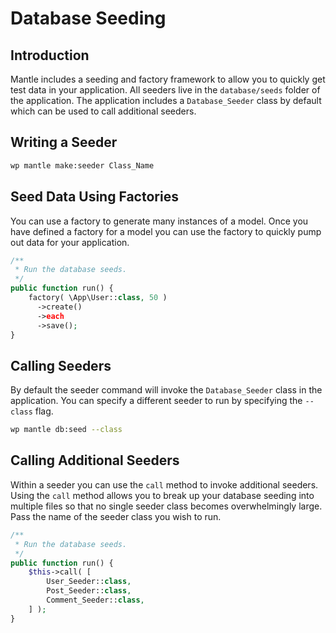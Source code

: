 # Database Seeding

## Introduction

Mantle includes a seeding and factory framework to allow you to quickly get test
data in your application. All seeders live in the `database/seeds` folder of the
application. The application includes a `Database_Seeder` class by default which
can be used to call additional seeders.


## Writing a Seeder

```bash
wp mantle make:seeder Class_Name
```

## Seed Data Using Factories

You can use a factory to generate many instances of a model. Once you have
defined a factory for a model you can use the factory to quickly pump out data
for your application.

```php
/**
 * Run the database seeds.
 */
public function run() {
    factory( \App\User::class, 50 )
      ->create()
      ->each
      ->save();
}
```

## Calling Seeders

By default the seeder command will invoke the `Database_Seeder` class in the
application. You can specify a different seeder to run by specifying the
`--class` flag.

```bash
wp mantle db:seed --class
```

## Calling Additional Seeders

Within a seeder you can use the `call` method to invoke additional seeders.
Using the `call` method allows you to break up your database seeding into
multiple files so that no single seeder class becomes overwhelmingly large. Pass
the name of the seeder class you wish to run.

```php
/**
 * Run the database seeds.
 */
public function run() {
    $this->call( [
        User_Seeder::class,
        Post_Seeder::class,
        Comment_Seeder::class,
    ] );
}
```
